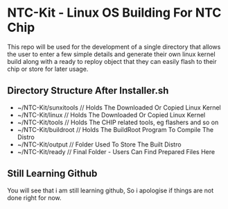 # NTC-Kit - Linux OS Building For NTC Chip

This repo will be used for the development of a single directory that allows the user to enter a few simple details and generate their own linux kernel build along with a ready to reploy object that they can easily flash to their chip or store for later usage.

## Directory Structure After Installer.sh
- ~/NTC-Kit/sunxitools    // Holds The Downloaded Or Copied Linux Kernel
- ~/NTC-Kit/linux         // Holds The Downloaded Or Copied Linux Kernel
- ~/NTC-Kit/tools         // Holds The CHIP related tools, eg flashers and so on
- ~/NTC-Kit/buildroot     // Holds The BuildRoot Program To Compile The Distro
- ~/NTC-Kit/output        // Folder Used To Store The Built Distro
- ~/NTC-Kit/ready         // Final Folder - Users Can Find Prepared Files Here


## Still Learning Github
You will see that i am still learning github, So i apologise if things are not done right for now.
